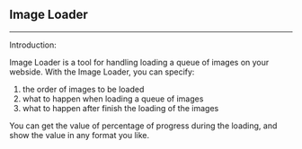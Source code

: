 ## Image Loader ##
-------------

Introduction: 

Image Loader is a tool for handling loading a queue of images on your webside.
With the Image Loader, you can specify:

1. the order of images to be loaded
2. what to happen when loading a queue of images
3. what to happen after finish the loading of the images

You can get the value of percentage of progress during the loading, and show the value in any format you like.
